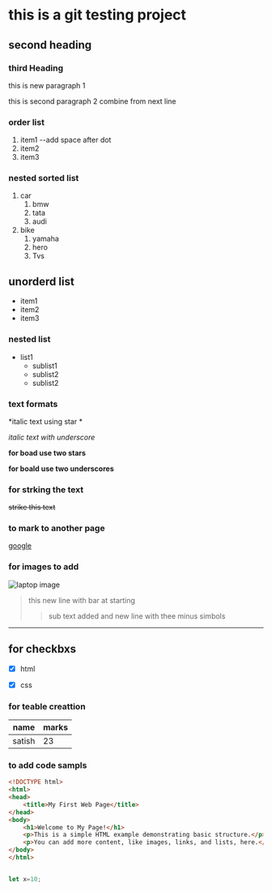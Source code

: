 # this is a git testing project

## second heading

### third Heading

this is new paragraph 1

this is second paragraph 2
combine from next line

### order list
1. item1 --add space after dot
1. item2
1. item3

### nested sorted list

1. car
   1. bmw
   2. tata
   3. audi
1. bike
   1. yamaha
   2. hero
   3. Tvs

## unorderd list

- item1
- item2
- item3

### nested list


- list1
  - sublist1
  - sublist2
  - sublist2

### text formats

*italic text using star *

_italic text with underscore_

**for boad use two stars**

__for boald use two underscores__

### for strking the text 
~~strike this text~~


### to mark to another page

[google](https://google.com)


### for images to add

![laptop image](https://www.google.com/url?sa=i&url=https%3A%2F%2Fwww.freepik.com%2Ffree-photos-vectors%2Fhd-laptop&psig=AOvVaw0KRLQHQgErDEAH8BIYJPwy&ust=1762067492002000&source=images&cd=vfe&opi=89978449&ved=0CBIQjRxqFwoTCKCdpomz0JADFQAAAAAdAAAAABAE)


> this new line with bar at starting
>> sub text added and new line with thee minus simbols
---

## for checkbxs

- [X] html
- [X] css


### for teable creattion 

|  name  |  marks  |
|---     |---     |
|satish | 23|

### to add code sampls

``` html
<!DOCTYPE html>
<html>
<head>
    <title>My First Web Page</title>
</head>
<body>
    <h1>Welcome to My Page!</h1>
    <p>This is a simple HTML example demonstrating basic structure.</p>
    <p>You can add more content, like images, links, and lists, here.</p>
</body>
</html>
```

```js

let x=10;

```

